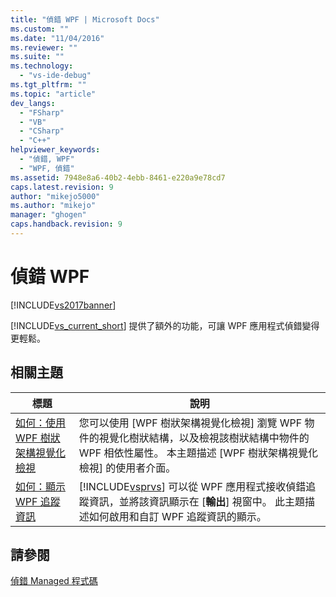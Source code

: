 ```yaml
---
title: "偵錯 WPF | Microsoft Docs"
ms.custom: ""
ms.date: "11/04/2016"
ms.reviewer: ""
ms.suite: ""
ms.technology: 
  - "vs-ide-debug"
ms.tgt_pltfrm: ""
ms.topic: "article"
dev_langs: 
  - "FSharp"
  - "VB"
  - "CSharp"
  - "C++"
helpviewer_keywords: 
  - "偵錯, WPF"
  - "WPF, 偵錯"
ms.assetid: 7948e8a6-40b2-4ebb-8461-e220a9e78cd7
caps.latest.revision: 9
author: "mikejo5000"
ms.author: "mikejo"
manager: "ghogen"
caps.handback.revision: 9
---
```

# 偵錯 WPF
[!INCLUDE[vs2017banner](../code-quality/includes/vs2017banner.md)]

[!INCLUDE[vs_current_short](../code-quality/includes/vs_current_short_md.md)] 提供了額外的功能，可讓 WPF 應用程式偵錯變得更輕鬆。  
  
## 相關主題  
  
|標題|說明|  
|--------|--------|  
|[如何：使用 WPF 樹狀架構視覺化檢視](../debugger/how-to-use-the-wpf-tree-visualizer.md)|您可以使用 \[WPF 樹狀架構視覺化檢視\] 瀏覽 WPF 物件的視覺化樹狀結構，以及檢視該樹狀結構中物件的 WPF 相依性屬性。  本主題描述 \[WPF 樹狀架構視覺化檢視\] 的使用者介面。|  
|[如何：顯示 WPF 追蹤資訊](../debugger/how-to-display-wpf-trace-information.md)|[!INCLUDE[vsprvs](../code-quality/includes/vsprvs_md.md)] 可以從 WPF 應用程式接收偵錯追蹤資訊，並將該資訊顯示在 \[**輸出**\] 視窗中。  此主題描述如何啟用和自訂 WPF 追蹤資訊的顯示。|  
  
## 請參閱  
 [偵錯 Managed 程式碼](../debugger/debugging-managed-code.md)